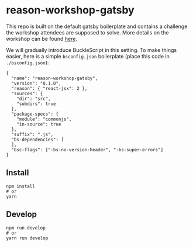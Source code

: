 # reason-workshop-gatsby

This repo is built on the default gatsby boilerplate and contains a
challenge the workshop attendees are supposed to solve. More details on
the workshop can be found [here](https://github.com/ryyppy/reason-workshop).


We will gradually introduce BuckleScript in this setting.
To make things easier, here is a simple `bsconfig.json`
boilerplate (place this code in `./bsconfig.json`):

```
{
  "name": "reason-workshop-gatsby",
  "version": "0.1.0",
  "reason": { "react-jsx": 2 },
  "sources": {
    "dir": "src",
    "subdirs": true
  },
  "package-specs": {
    "module": "commonjs",
    "in-source": true
  },
  "suffix": ".js",
  "bs-dependencies": [
  ],
  "bsc-flags": ["-bs-no-version-header", "-bs-super-errors"]
}
```

## Install

```
npm install
# or
yarn
```

## Develop

```
npm run develop
# or
yarn run develop
```
